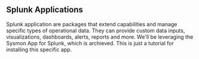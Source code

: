 ## Splunk Applications

Splunk application are packages that extend capabilities and manage specific types of operational data. They can provide custom data inputs, visualizations, dashboards, alerts, reports and more.
We'll be leveraging the Sysmon App for Splunk, which is archieved.
This is just a tutorial for installing this specific app.